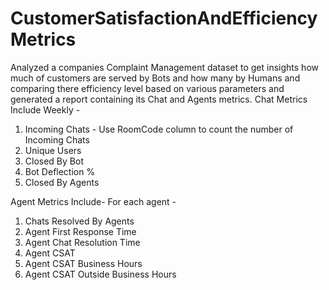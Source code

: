 # CustomerSatisfactionAndEfficiencyMetrics
Analyzed a companies Complaint Management dataset to get insights how much of customers are served by Bots and how many by Humans and comparing there efficiency level based on various parameters and generated a report containing its Chat and Agents metrics.
Chat Metrics Include Weekly -
1. Incoming Chats - Use RoomCode column to count the number of Incoming Chats
2. Unique Users 
3. Closed By Bot  
4. Bot Deflection % 
5. Closed By Agents 

Agent Metrics Include- 
For each agent -
1. Chats Resolved By Agents
2. Agent First Response Time
3. Agent Chat Resolution Time
4. Agent CSAT
5. Agent CSAT Business Hours
6. Agent CSAT Outside Business Hours
